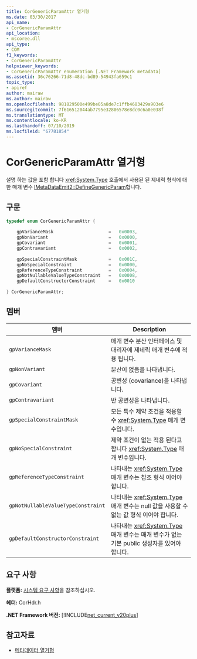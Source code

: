 ```yaml
---
title: CorGenericParamAttr 열거형
ms.date: 03/30/2017
api_name:
- CorGenericParamAttr
api_location:
- mscoree.dll
api_type:
- COM
f1_keywords:
- CorGenericParamAttr
helpviewer_keywords:
- CorGenericParamAttr enumeration [.NET Framework metadata]
ms.assetid: 36c76266-71d8-48dc-bd89-54943fa659c1
topic_type:
- apiref
author: mairaw
ms.author: mairaw
ms.openlocfilehash: 981829500e499be05a8de7c1ffb4683429a903e6
ms.sourcegitcommit: 7f616512044ab7795e32806578e8dc0c6a0e038f
ms.translationtype: MT
ms.contentlocale: ko-KR
ms.lasthandoff: 07/10/2019
ms.locfileid: "67781854"
---
```

# <a name="corgenericparamattr-enumeration"></a>CorGenericParamAttr 열거형
설명 하는 값을 포함 합니다 <xref:System.Type> 호출에서 사용된 된 제네릭 형식에 대 한 매개 변수 [IMetaDataEmit2::DefineGenericParam](../../../../docs/framework/unmanaged-api/metadata/imetadataemit2-definegenericparam-method.md)합니다.  
  
## <a name="syntax"></a>구문  
  
```cpp  
typedef enum CorGenericParamAttr {  
  
    gpVarianceMask                     =   0x0003,  
    gpNonVariant                       =   0x0000,   
    gpCovariant                        =   0x0001,  
    gpContravariant                    =   0x0002,  
  
    gpSpecialConstraintMask            =   0x001C,  
    gpNoSpecialConstraint              =   0x0000,  
    gpReferenceTypeConstraint          =   0x0004,   
    gpNotNullableValueTypeConstraint   =   0x0008,  
    gpDefaultConstructorConstraint     =   0x0010  
  
} CorGenericParamAttr;  
```  
  
## <a name="members"></a>멤버  
  
|멤버|Description|  
|------------|-----------------|  
|`gpVarianceMask`|매개 변수 분산 인터페이스 및 대리자에 제네릭 매개 변수에 적용 됩니다.|  
|`gpNonVariant`|분산이 없음을 나타냅니다.|  
|`gpCovariant`|공변성 (covariance)을 나타냅니다.|  
|`gpContravariant`|반 공변성을 나타냅니다.|  
|`gpSpecialConstraintMask`|모든 특수 제약 조건을 적용할 수 <xref:System.Type> 매개 변수입니다.|  
|`gpNoSpecialConstraint`|제약 조건이 없는 적용 된다고 합니다 <xref:System.Type> 매개 변수입니다.|  
|`gpReferenceTypeConstraint`|나타내는 <xref:System.Type> 매개 변수는 참조 형식 이어야 합니다.|  
|`gpNotNullableValueTypeConstraint`|나타내는 <xref:System.Type> 매개 변수는 null 값을 사용할 수 없는 값 형식 이어야 합니다.|  
|`gpDefaultConstructorConstraint`|나타내는 <xref:System.Type> 매개 변수는 매개 변수가 없는 기본 public 생성자를 있어야 합니다.|  
  
## <a name="requirements"></a>요구 사항  
 **플랫폼:** [시스템 요구 사항](../../../../docs/framework/get-started/system-requirements.md)을 참조하십시오.  
  
 **헤더:** CorHdr.h  
  
 **.NET Framework 버전:** [!INCLUDE[net_current_v20plus](../../../../includes/net-current-v20plus-md.md)]  
  
## <a name="see-also"></a>참고자료

- [메타데이터 열거형](../../../../docs/framework/unmanaged-api/metadata/metadata-enumerations.md)
